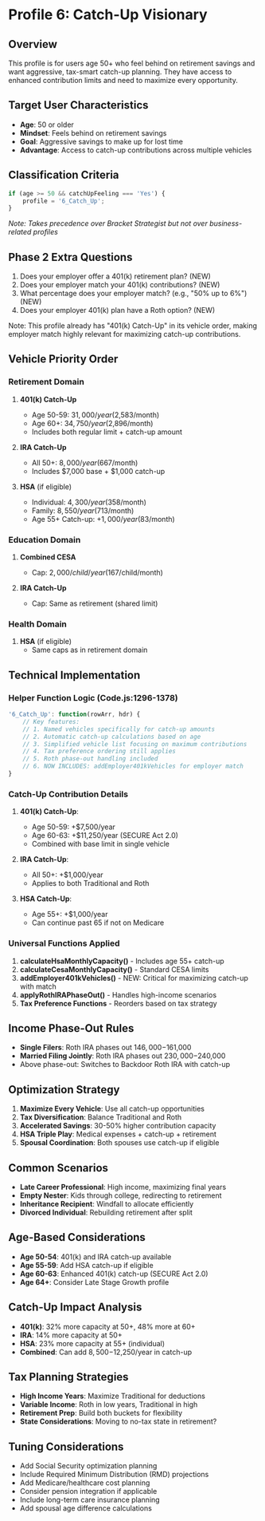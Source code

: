 # Profile 6: Catch-Up Visionary

## Overview
This profile is for users age 50+ who feel behind on retirement savings and want aggressive, tax-smart catch-up planning. They have access to enhanced contribution limits and need to maximize every opportunity.

## Target User Characteristics
- **Age**: 50 or older
- **Mindset**: Feels behind on retirement savings
- **Goal**: Aggressive savings to make up for lost time
- **Advantage**: Access to catch-up contributions across multiple vehicles

## Classification Criteria
```javascript
if (age >= 50 && catchUpFeeling === 'Yes') {
    profile = '6_Catch_Up';
}
```
*Note: Takes precedence over Bracket Strategist but not over business-related profiles*

## Phase 2 Extra Questions
1. Does your employer offer a 401(k) retirement plan? (NEW)
2. Does your employer match your 401(k) contributions? (NEW)
3. What percentage does your employer match? (e.g., "50% up to 6%") (NEW)
4. Does your employer 401(k) plan have a Roth option? (NEW)

Note: This profile already has "401(k) Catch-Up" in its vehicle order, making employer match highly relevant for maximizing catch-up contributions.

## Vehicle Priority Order

### Retirement Domain
1. **401(k) Catch-Up**
   - Age 50-59: $31,000/year ($2,583/month)
   - Age 60+: $34,750/year ($2,896/month)
   - Includes both regular limit + catch-up amount
   
2. **IRA Catch-Up**
   - All 50+: $8,000/year ($667/month)
   - Includes $7,000 base + $1,000 catch-up
   
3. **HSA** (if eligible)
   - Individual: $4,300/year ($358/month)
   - Family: $8,550/year ($713/month)
   - Age 55+ Catch-up: +$1,000/year ($83/month)

### Education Domain
1. **Combined CESA**
   - Cap: $2,000/child/year ($167/child/month)
   
2. **IRA Catch-Up**
   - Cap: Same as retirement (shared limit)

### Health Domain
1. **HSA** (if eligible)
   - Same caps as in retirement domain

## Technical Implementation

### Helper Function Logic (Code.js:1296-1378)
```javascript
'6_Catch_Up': function(rowArr, hdr) {
    // Key features:
    // 1. Named vehicles specifically for catch-up amounts
    // 2. Automatic catch-up calculations based on age
    // 3. Simplified vehicle list focusing on maximum contributions
    // 4. Tax preference ordering still applies
    // 5. Roth phase-out handling included
    // 6. NOW INCLUDES: addEmployer401kVehicles for employer match
}
```

### Catch-Up Contribution Details
1. **401(k) Catch-Up**:
   - Age 50-59: +$7,500/year
   - Age 60-63: +$11,250/year (SECURE Act 2.0)
   - Combined with base limit in single vehicle

2. **IRA Catch-Up**:
   - All 50+: +$1,000/year
   - Applies to both Traditional and Roth

3. **HSA Catch-Up**:
   - Age 55+: +$1,000/year
   - Can continue past 65 if not on Medicare

### Universal Functions Applied
1. **calculateHsaMonthlyCapacity()** - Includes age 55+ catch-up
2. **calculateCesaMonthlyCapacity()** - Standard CESA limits
3. **addEmployer401kVehicles()** - NEW: Critical for maximizing catch-up with match
4. **applyRothIRAPhaseOut()** - Handles high-income scenarios
5. **Tax Preference Functions** - Reorders based on tax strategy

## Income Phase-Out Rules
- **Single Filers**: Roth IRA phases out $146,000-$161,000
- **Married Filing Jointly**: Roth IRA phases out $230,000-$240,000
- Above phase-out: Switches to Backdoor Roth IRA with catch-up

## Optimization Strategy
1. **Maximize Every Vehicle**: Use all catch-up opportunities
2. **Tax Diversification**: Balance Traditional and Roth
3. **Accelerated Savings**: 30-50% higher contribution capacity
4. **HSA Triple Play**: Medical expenses + catch-up + retirement
5. **Spousal Coordination**: Both spouses use catch-up if eligible

## Common Scenarios
- **Late Career Professional**: High income, maximizing final years
- **Empty Nester**: Kids through college, redirecting to retirement
- **Inheritance Recipient**: Windfall to allocate efficiently
- **Divorced Individual**: Rebuilding retirement after split

## Age-Based Considerations
- **Age 50-54**: 401(k) and IRA catch-up available
- **Age 55-59**: Add HSA catch-up if eligible
- **Age 60-63**: Enhanced 401(k) catch-up (SECURE Act 2.0)
- **Age 64+**: Consider Late Stage Growth profile

## Catch-Up Impact Analysis
- **401(k)**: 32% more capacity at 50+, 48% more at 60+
- **IRA**: 14% more capacity at 50+
- **HSA**: 23% more capacity at 55+ (individual)
- **Combined**: Can add $8,500-$12,250/year in catch-up

## Tax Planning Strategies
- **High Income Years**: Maximize Traditional for deductions
- **Variable Income**: Roth in low years, Traditional in high
- **Retirement Prep**: Build both buckets for flexibility
- **State Considerations**: Moving to no-tax state in retirement?

## Tuning Considerations
- Add Social Security optimization planning
- Include Required Minimum Distribution (RMD) projections
- Add Medicare/healthcare cost planning
- Consider pension integration if applicable
- Include long-term care insurance planning
- Add spousal age difference calculations